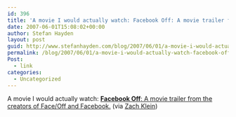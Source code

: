 ```yaml
---
id: 396
title: 'A movie I would actually watch: Facebook Off: A movie trailer from the creators of Face/Off and Facebook.'
date: 2007-06-01T15:08:02+00:00
author: Stefan Hayden
layout: post
guid: http://www.stefanhayden.com/blog/2007/06/01/a-movie-i-would-actually-watch-facebook-off-a-movie-trailer-from-the-creators-of-faceoff-and-facebook/
permalink: /blog/2007/06/01/a-movie-i-would-actually-watch-facebook-off-a-movie-trailer-from-the-creators-of-faceoff-and-facebook/
Post:
  - link
categories:
  - Uncategorized
---
```

<p>A movie I would actually watch: <a href="http://www.collegehumor.com/video:1761982"><strong>Facebook Off</strong>: A movie trailer from the creators of Face/Off and Facebook.</a> (via <a href="http://www.zachklein.com/">Zach Klein</a>)
</p>

